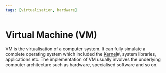 ```yaml
---
tags: [virtualisation, hardware]
---
```


# Virtual Machine (VM)

VM is the virtualisation of a computer system. It can fully simulate a complete
operating system which included the [Kernel](202210062254.md)#, system
libraries, applications etc. The implementation of VM usually involves the
underlying computer architecture such as hardware, specialised software and so
on.
